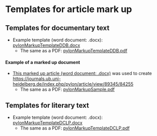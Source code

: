 # Templates for article mark up

## Templates for documentary text
- Example template (word document: .docx): [pylonMarkupTemplateDDB.docx](https://github.com/jcowey/P3/files/9425007/pylonMarkupTemplateDDB.docx)
  - The same as a PDF: [pylonMarkupTemplateDDB.pdf](https://github.com/jcowey/P3/files/9425023/pylonMarkupTemplateDDB.pdf)

#### Example of a marked up document
- [This marked up article (word document: .docx)](https://github.com/jcowey/P3/files/9425128/pylonMarkupSample.docx)
 was used to create https://journals.ub.uni-heidelberg.de/index.php/pylon/article/view/89345/84255 
  - The same as a PDF: [pylonMarkupSample.pdf](https://github.com/jcowey/P3/files/9425132/pylonMarkupSample.pdf)


## Templates for literary text
- Example template (word document: .docx): [pylonMarkupTemplateDCLP.docx](https://github.com/jcowey/P3/files/9425207/pylonMarkupTemplateDCLP.docx)
  - The same as a PDF: [pylonMarkupTemplateDCLP.pdf](https://github.com/jcowey/P3/files/9425220/pylonMarkupTemplateDCLP.pdf)
